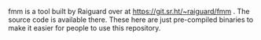 fmm is a tool built by Raiguard over at https://git.sr.ht/~raiguard/fmm .
The source code is available there.
These here are just pre-compiled binaries to make it easier for people to use this repository.
